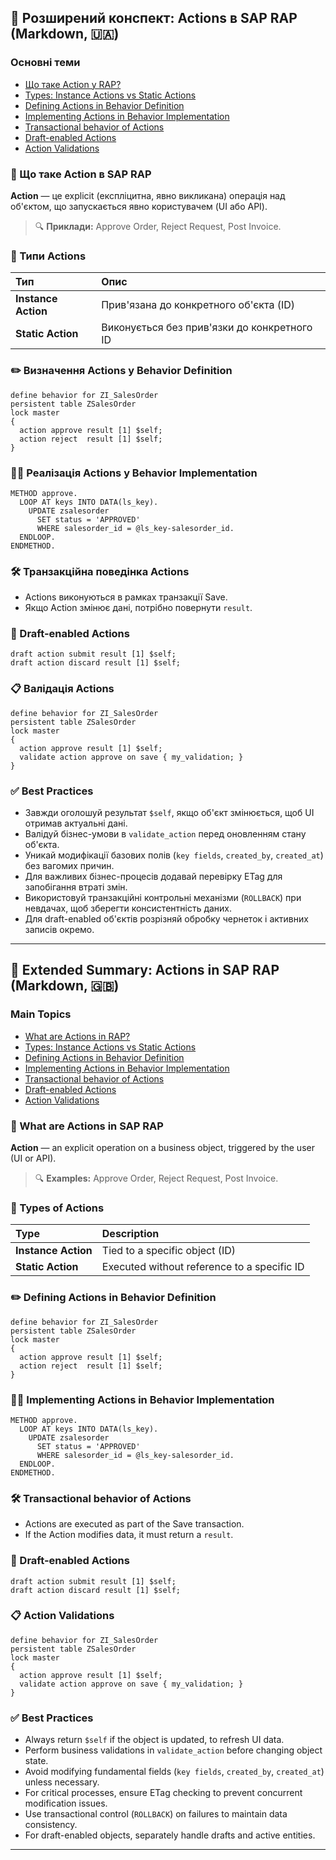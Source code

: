 ## 📅 Розширений конспект: Actions в SAP RAP (Markdown, 🇺🇦)

### Основні теми
- [Що таке Action у RAP?](https://help.sap.com/docs/abap-cloud/abap-rap/actions)
- [Types: Instance Actions vs Static Actions](https://help.sap.com/docs/abap-cloud/abap-rap/actions#instance-and-static-actions)
- [Defining Actions in Behavior Definition](https://help.sap.com/docs/abap-cloud/abap-rap/actions#define-actions)
- [Implementing Actions in Behavior Implementation](https://help.sap.com/docs/abap-cloud/abap-rap/actions#implement-actions)
- [Transactional behavior of Actions](https://help.sap.com/docs/abap-cloud/abap-rap/actions#transactional-aspects)
- [Draft-enabled Actions](https://help.sap.com/docs/abap-cloud/abap-rap/draft-capability#draft-actions)
- [Action Validations](https://help.sap.com/docs/abap-cloud/abap-rap/validations)

### 🔄 Що таке Action в SAP RAP
**Action** — це explicit (експліцитна, явно викликана) операція над об'єктом, що запускається явно користувачем (UI або API).

> 🔍 **Приклади:** Approve Order, Reject Request, Post Invoice.

### 🔢 Типи Actions

| Тип | Опис |
|:----|:-----|
| **Instance Action** | Прив'язана до конкретного об'єкта (ID) |
| **Static Action** | Виконується без прив'язки до конкретного ID |

### ✏️ Визначення Actions у Behavior Definition
```abap
define behavior for ZI_SalesOrder
persistent table ZSalesOrder
lock master
{
  action approve result [1] $self;
  action reject  result [1] $self;
}
```

### 👩‍💻 Реалізація Actions у Behavior Implementation
```abap
METHOD approve.
  LOOP AT keys INTO DATA(ls_key).
    UPDATE zsalesorder
      SET status = 'APPROVED'
      WHERE salesorder_id = @ls_key-salesorder_id.
  ENDLOOP.
ENDMETHOD.
```

### 🛠️ Транзакційна поведінка Actions
- Actions виконуються в рамках транзакції Save.
- Якщо Action змінює дані, потрібно повернути `result`.

### 📝 Draft-enabled Actions
```abap
draft action submit result [1] $self;
draft action discard result [1] $self;
```

### 📋 Валідація Actions
```abap
define behavior for ZI_SalesOrder
persistent table ZSalesOrder
lock master
{
  action approve result [1] $self;
  validate action approve on save { my_validation; }
}
```

### ✅ Best Practices
- Завжди оголошуй результат `$self`, якщо об'єкт змінюється, щоб UI отримав актуальні дані.
- Валідуй бізнес-умови в `validate_action` перед оновленням стану об'єкта.
- Уникай модифікації базових полів (`key fields`, `created_by`, `created_at`) без вагомих причин.
- Для важливих бізнес-процесів додавай перевірку ETag для запобігання втраті змін.
- Використовуй транзакційні контрольні механізми (`ROLLBACK`) при невдачах, щоб зберегти консистентність даних.
- Для draft-enabled об'єктів розрізняй обробку чернеток і активних записів окремо.

---

## 📅 Extended Summary: Actions in SAP RAP (Markdown, 🇬🇧)

### Main Topics
- [What are Actions in RAP?](https://help.sap.com/docs/abap-cloud/abap-rap/actions)
- [Types: Instance Actions vs Static Actions](https://help.sap.com/docs/abap-cloud/abap-rap/actions#instance-and-static-actions)
- [Defining Actions in Behavior Definition](https://help.sap.com/docs/abap-cloud/abap-rap/actions#define-actions)
- [Implementing Actions in Behavior Implementation](https://help.sap.com/docs/abap-cloud/abap-rap/actions#implement-actions)
- [Transactional behavior of Actions](https://help.sap.com/docs/abap-cloud/abap-rap/actions#transactional-aspects)
- [Draft-enabled Actions](https://help.sap.com/docs/abap-cloud/abap-rap/draft-capability#draft-actions)
- [Action Validations](https://help.sap.com/docs/abap-cloud/abap-rap/validations)

### 🔄 What are Actions in SAP RAP
**Action** — an explicit operation on a business object, triggered by the user (UI or API).

> 🔍 **Examples:** Approve Order, Reject Request, Post Invoice.

### 🔢 Types of Actions

| Type | Description |
|:-----|:------------|
| **Instance Action** | Tied to a specific object (ID) |
| **Static Action** | Executed without reference to a specific ID |

### ✏️ Defining Actions in Behavior Definition
```abap
define behavior for ZI_SalesOrder
persistent table ZSalesOrder
lock master
{
  action approve result [1] $self;
  action reject  result [1] $self;
}
```

### 👩‍💻 Implementing Actions in Behavior Implementation
```abap
METHOD approve.
  LOOP AT keys INTO DATA(ls_key).
    UPDATE zsalesorder
      SET status = 'APPROVED'
      WHERE salesorder_id = @ls_key-salesorder_id.
  ENDLOOP.
ENDMETHOD.
```

### 🛠️ Transactional behavior of Actions
- Actions are executed as part of the Save transaction.
- If the Action modifies data, it must return a `result`.

### 📝 Draft-enabled Actions
```abap
draft action submit result [1] $self;
draft action discard result [1] $self;
```

### 📋 Action Validations
```abap
define behavior for ZI_SalesOrder
persistent table ZSalesOrder
lock master
{
  action approve result [1] $self;
  validate action approve on save { my_validation; }
}
```

### ✅ Best Practices
- Always return `$self` if the object is updated, to refresh UI data.
- Perform business validations in `validate_action` before changing object state.
- Avoid modifying fundamental fields (`key fields`, `created_by`, `created_at`) unless necessary.
- For critical processes, ensure ETag checking to prevent concurrent modification issues.
- Use transactional control (`ROLLBACK`) on failures to maintain data consistency.
- For draft-enabled objects, separately handle drafts and active entities.

---